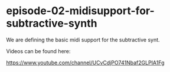 # episode-02-midisupport-for-subtractive-synth

We are defining the basic midi support for the subtractive synt.

Videos can be found here:

https://www.youtube.com/channel/UCvCdjPO741Nbaf2GLPIA1Fg
